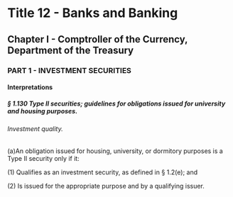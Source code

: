 
# Title 12 - Banks and Banking
## Chapter I - Comptroller of the Currency, Department of the Treasury
### PART 1 - INVESTMENT SECURITIES
#### Interpretations
##### § 1.130 Type II securities; guidelines for obligations issued for university and housing purposes.
###### Investment quality.

(a)An obligation issued for housing, university, or dormitory purposes is a Type II security only if it:

(1) Qualifies as an investment security, as defined in § 1.2(e); and

(2) Is issued for the appropriate purpose and by a qualifying issuer.
